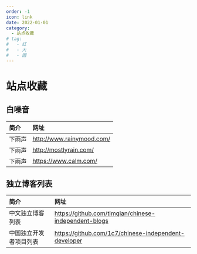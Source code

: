 ```yaml
---
order: -1
icon: link
date: 2022-01-01
category:
  - 站点收藏
# tag:
#   - 红
#   - 大
#   - 圆
---
```


# 站点收藏

## 白噪音
  
| 简介   | 网址                      |
| :----- | :------------------------ |
| 下雨声 | http://www.rainymood.com/ |
| 下雨声 | http://mostlyrain.com/    |
| 下雨声 | https://www.calm.com/     |

## 独立博客列表
| 简介                   | 网址                                                 |
| :--------------------- | :--------------------------------------------------- |
| 中文独立博客列表       | https://github.com/timqian/chinese-independent-blogs |
| 中国独立开发者项目列表 | https://github.com/1c7/chinese-independent-developer |